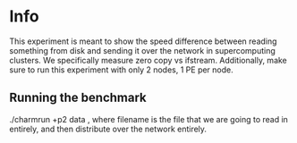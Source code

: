 # Info
This experiment is meant to show the speed difference between reading something from disk and sending it over the network in supercomputing clusters. We specifically measure zero copy vs ifstream. Additionally, make sure to run this experiment with only 2 nodes, 1 PE per node. 

## Running the benchmark
./charmrun +p2 data <filenae>, where filename is the file that we are going to read in entirely, and then distribute over the network entirely.
